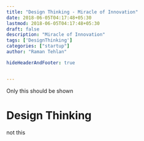 ```yaml
---
title: "Design Thinking - Miracle of Innovation"
date: 2018-06-05T04:17:48+05:30
lastmod: 2018-06-05T04:17:48+05:30
draft: false
description: "Miracle of Innovation"
tags: ['DesignThinking']
categories: ["startup"]
author: "Raman Tehlan"

hideHeaderAndFooter: true


---
```

Only this should be shown

# Design Thinking

not this